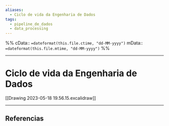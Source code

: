 ```yaml
---
aliases:
  - Ciclo de vida da Engenharia de Dados
tags:
  - pipeline_de_dados
  - data_processing
---
```

%%
cData:: `=dateformat(this.file.ctime, "dd-MM-yyyy")`
mData:: `=dateformat(this.file.mtime, "dd-MM-yyyy")`
%%

___
# Ciclo de vida da Engenharia de Dados

[[Drawing 2023-05-18 19.56.15.excalidraw]]


---
## Referencias
